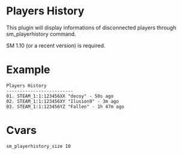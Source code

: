 # Players History
This plugin will display informations of disconnected players through sm_playerhistory command.

SM 1.10 (or a recent version) is required.

# Example
```
Players History
-------------------------
01. STEAM_1:1:123456XX "decoy" - 50s ago
02. STEAM_1:1:123456XY "Ilusion9" - 3m ago
03. STEAM_1:1:123456YZ "Fallen" - 1h 47m ago
```

# Cvars
```
sm_playerhistory_size 10
```
